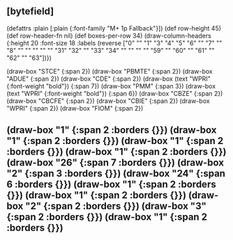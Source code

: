 ## [bytefield]

(defattrs :plain [:plain {:font-family "M+ 1p Fallback"}])
(def row-height 45)
(def row-header-fn nil)
(def boxes-per-row 34)
(draw-column-headers {:height 20 :font-size 18 :labels (reverse ["0" "" "1" "3" "4" "5" "6" "" "7" "" "8" "" "" "" "" "" "31" "32" "" "33" "34" "" "" "" "" "59" "" "60" "" "61" "" "62" "" "63"])})

(draw-box "STCE" {:span 2})
(draw-box "PBMTE" {:span 2})
(draw-box "ADUE" {:span 2})
(draw-box "CDE" {:span 2})
(draw-box (text "WPRI" {:font-weight "bold"}) {:span 7})
(draw-box "PMM" {:span 3})
(draw-box (text "WPRI" {:font-weight "bold"}) {:span 6})
(draw-box "CBZE" {:span 2})
(draw-box "CBCFE" {:span 2})
(draw-box "CBIE" {:span 2})
(draw-box "WPRI" {:span 2})
(draw-box "FIOM" {:span 2})

(draw-box "1" {:span 2 :borders {}})
(draw-box "1" {:span 2 :borders {}})
(draw-box "1" {:span 2 :borders {}})
(draw-box "1" {:span 2 :borders {}})
(draw-box "26" {:span 7 :borders {}})
(draw-box "2" {:span 3 :borders {}})
(draw-box "24" {:span 6 :borders {}})
(draw-box "1" {:span 2 :borders {}})
(draw-box "1" {:span 2 :borders {}})
(draw-box "2" {:span 2 :borders {}})
(draw-box "3" {:span 2 :borders {}})
(draw-box "1" {:span 2 :borders {}})
---------------------------------------------------------------------------------------
